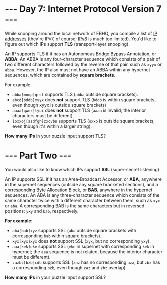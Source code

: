 ﻿# --- Day 7: Internet Protocol Version 7 ---
While snooping around the local network of EBHQ, you compile a list of [IP addresses](https://en.wikipedia.org/wiki/IP_address) (they're IPv7, of course; [IPv6](https://en.wikipedia.org/wiki/IPv6) is much too limited). You'd like to figure out which IPs support **TLS** (transport-layer snooping).

An IP supports TLS if it has an Autonomous Bridge Bypass Annotation, or **ABBA**. An ABBA is any four-character sequence which consists of a pair of two different characters followed by the reverse of that pair, such as `xyyx` or `abba`. However, the IP also must not have an ABBA within any hypernet sequences, which are contained by **square brackets**.

For example:

- `abba[mnop]qrst` supports TLS (`abba` outside square brackets).
- `abcd[bddb]xyyx` does **not** support TLS (`bddb` is within square brackets, even though xyyx is outside square brackets)
- `aaaa[qwer]tyui` does **not** support TLS (`aaaa` is invalid; the interior characters must be different).
- `ioxxoj[asdfgh]zxcvbn` supports TLS (`oxxo` is outside square brackets, even though it's within a larger string).

**How many IPs** in your puzzle input support TLS?

# --- Part Two ---

You would also like to know which IPs support **SSL** (super-secret listening).

An IP supports SSL if it has an Area-Broadcast Accessor, or **ABA**, anywhere in the supernet sequences (outside any square bracketed sections), and a corresponding Byte Allocation Block, or **BAB**, anywhere in the hypernet sequences. An ABA is any three-character sequence which consists of the same character twice with a different character between them, such as `xyx` or `aba`. A corresponding BAB is the same characters but in reversed positions: `yxy` and `bab`, respectively.

**For example:**
- `aba[bab]xyz` supports SSL (`aba` outside square brackets with corresponding `bab` within square brackets).
- `xyx[xyx]xyx` does **not** support SSL (`xyx`, but no corresponding `yxy`).
- `aaa[kek]eke` supports SSL (`eke` in supernet with corresponding `kek` in hypernet; the `aaa` sequence is not related, because the interior character must be different).
- `zazbz[bzb]cdb` supports SSL (`zaz` has no corresponding `aza`, but `zbz` has a corresponding `bzb`, even though `zaz` and `zbz` overlap).

**How many IPs** in your puzzle input support SSL?